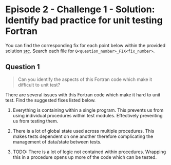 # Episode 2 - Challenge 1 - Solution: Identify bad practice for unit testing Fortran

You can find the corresponding fix for each point below within the provided solution [src](./src/). Search each file for `Q<question_number>_FIX<fix_number>`.

## Question 1

>Can you identify the aspects of this Fortran code which make it difficult to unit test?

There are several issues with this Fortran code which make it hard to unit test. Find the suggested fixes listed below.

1. Everything is containing within a single program. This prevents us from using individual procedures within test modules. Effectively preventing us from testing them.

2. There is a lot of global state used across multiple procedures. This makes tests dependent on one another therefore complicating the management of data/state between tests.

3. TODO: There is a lot of logic not contained within procedures. Wrapping this in a procedure opens up more of the code which can be tested.
